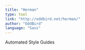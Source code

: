 ```yaml
---
title: "Herman"
type: tool
link: "http://oddbird.net/herman/"
author: "OddBird"
language: "Sass"
---
```

Automated Style Guides
